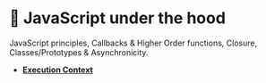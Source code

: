 # 🚀 JavaScript under the hood

JavaScript principles, Callbacks & Higher Order functions, Closure, Classes/Prototypes & Asynchronicity.

- **[Execution Context](./execution-context/README.md)**
